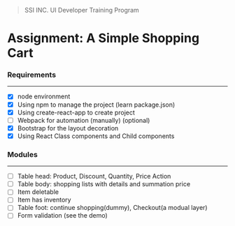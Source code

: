 > SSI INC. UI Developer Training Program

# Assignment: A Simple Shopping Cart

### Requirements

---

- [x] node environment
- [x] Using npm to manage the project (learn package.json)
- [x] Using create-react-app to create project
- [ ] Webpack for automation (manually) (optional)
- [x] Bootstrap for the layout decoration
- [x] Using React Class components and Child components

### Modules

---

- [ ] Table head: Product, Discount, Quantity, Price Action
- [ ] Table body: shopping lists with details and summation price
- [ ] Item deletable
- [ ] Item has inventory
- [ ] Table foot: continue shopping(dummy), Checkout(a modual layer)
- [ ] Form validation (see the demo)
